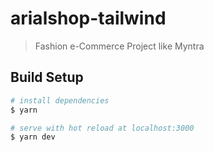 # arialshop-tailwind

> Fashion e-Commerce Project like Myntra

## Build Setup

``` bash
# install dependencies
$ yarn

# serve with hot reload at localhost:3000
$ yarn dev
